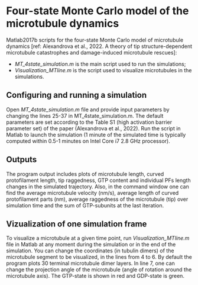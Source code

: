 # Four-state Monte Carlo model of the microtubule dynamics

Matlab2017b scripts for the four-state Monte Carlo model of microtubule dynamics [ref: Alexandrova et al., 2022. A theory of tip structure-dependent microtubule catastrophes and damage-induced microtubule rescues]: 
-	_MT_4state_simulation.m_ is the main script used to run the simulations;
-	_Visualization_MTline.m_ is the script used to visualize microtubules in the simulations.

## Configuring and running a simulation
Open _MT_4state_simulation.m_ file and provide input parameters by changing the lines 25-37 in MT_4state_simulation.m. The default parameters are set according to the Table S1 (high activation barrier parameter set) of the paper (Alexandrova et al., 2022).  Run the script in Matlab to launch the simulation (1 minute of the simulated time is typically computed within 0.5-1 minutes on Intel Core i7 2.8 GHz processor). 

## Outputs
The program output includes plots of microtubule length, curved protofilament length, tip raggedness, GTP content and individual PFs length changes in the simulated trajectory. Also, in the command window one can find the average microtubule velocity (nm/s), average length of curved protofilament parts (nm), average raggedness of the microtubule (tip) over simulation time and the sum of GTP-subunits at the last iteration.

## Vizualization of one simulation frame
To visualize a microtubule at a given time point, run _Visualization_MTline.m_ file in Matlab at any moment during the simulation or in the end of the simulation. You can change the coordinates (in tubulin dimers) of the microtubule segment to be visualized, in the lines from 4 to 6. By default the program plots 30 terminal microtubule dimer layers. In line 7, one can change the projection angle of the microtubule (angle of rotation around the microtubule axis). The GTP-state is shown in red and GDP-state is green.
